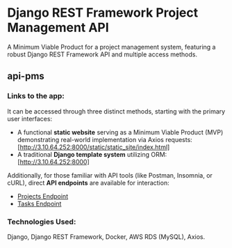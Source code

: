 # Django REST Framework Project Management API
A Minimum Viable Product for a project management system, featuring a robust Django REST Framework API and multiple access methods.

## api-pms

### Links to the app:
It can be accessed through three distinct methods, starting with the primary user interfaces:

* A functional **static website** serving as a Minimum Viable Product (MVP) demonstrating real-world implementation via Axios requests: [http://3.10.64.252:8000/static/static_site/index.html]
* A traditional **Django template system** utilizing ORM: [http://3.10.64.252:8000]

Additionally, for those familiar with API tools (like Postman, Insomnia, or cURL), direct **API endpoints** are available for interaction:

* [Projects Endpoint](http://3.10.64.252:8000/api/projects/)
* [Tasks Endpoint](http://3.10.64.252:8000/api/tasks/)

### Technologies Used:
Django, Django REST Framework, Docker, AWS RDS (MySQL), Axios.
